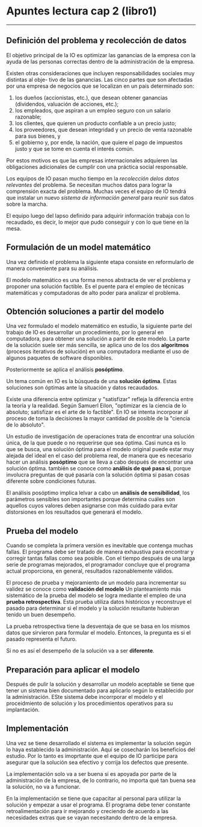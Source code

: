 # Apuntes lectura cap 2 (libro1)
---
## Definición del problema y recolección de datos
El objetivo principal de la IO es optimizar las ganancias de la empresa con la ayuda de las personas correctas dentro de la administración de la empresa.

Existen otras consideraciones que incluyen responsabilidades sociales muy distintas al obje-
tivo de las ganancias. Las cinco partes que son afectadas por una empresa de negocios que se localizan en un país determinado son: 
1) los dueños (accionistas, etc.), que desean obtener ganancias (dividendos, valuación de acciones, etc.); 
2) los empleados, que aspiran a un empleo seguro con un salario razonable; 
3) los clientes, que quieren un producto confiable a un precio justo; 
4) los proveedores, que desean integridad y un precio de venta razonable para sus bienes, y 
5) el gobierno y, por ende, la nación, que quiere el pago de impuestos justo y que se tome en cuenta el interés común.

Por estos motivos es que las empresas internacionales adquieren las obligaciones adicionales de cumplir con una práctica social responsable.

Los equipos de IO pasan mucho tiempo en la *recolección delos datos relevantes* del problema. Se necesitan muchos datos para lograr la comprensión exacta del problema. Muchas veces el equipo de IO tendrá que instalar un nuevo *sistema de información general* para reunir sus datos sobre la marcha. 

El equipo luego del lapso definido para adquirir información trabaja con lo recaudado, es decir, lo mejor que pudo conseguir y con lo que tiene en la mesa.
## Formulación de un model matemático
Una vez definido el problema la siguiente etapa consiste en reformularlo de manera conveniente para su análisis.

El modelo matemático es una forma menos abstracta de ver el problema y proponer una solución factible. Es el puente para el empleo de técnicas matemáticas y computadoras de alto poder para analizar el problema.

## Obtención soluciones a partir del modelo
Una vez formulado el modelo matemático en estudio, la siguiente parte del trabajo de IO es desarrollar un procedimiento, por lo general en computadora, para obtener una solución a partir de este modelo. La parte de la solución suele ser más sencilla, se aplica uno de los dos **algoritmos** (procesos iterativos de solución) en una computadora mediante el uso de algunos paquetes de software disponibles.

Posteriormente se aplica el análisis **posóptimo**.

Un tema común en IO es la búsqueda de una **solución óptima**. Estas soluciones son óptimas ante la situación y datos recaudados. 

Existe una diferencia entre optimizar y "satisfizar" refleja la diferencia entre la teoría y la realidad. Según Samuerl Eilon, "optimizar es la ciencia de lo absoluto; satisfizar es el arte de lo factible". En IO se intenta incorporar al proceso de toma la decisiones la mayor cantidad de posible de la "ciencia de lo absoluto". 

Un estudio de investigación de operaciones trata de encontrar una solución única, de la que puede o no requerirse que sea óptima. Casi nunca es lo que se busca, una solución óptima para el modelo original puede estar muy alejada del ideal en el caso del problema real, de manera que es necesario hacer un análisis **posóptimo** que se lleva a cabo después de encontrar una solución óptima. también se conoce como **análisis de qué pasa si**, porque involucra preguntas de qué pasaría con la solución óptima si pasan cosas diferente sobre condiciones futuras.

El análisis posóptimo implica lelvar a cabo un **análisis de sensibilidad**, los parámetros sensibles son importantes porque determina cuáles son aquellos cuyos valores deben asignarse con más cuidado para evitar distorsiones en los resultados que generará el modelo.

## Prueba del modelo
Cuando se completa la primera versión es inevitable que contenga muchas fallas. El programa debe ser tratado de manera exhaustiva para encontrar y corregir tantas fallas como sea posible. Con el tiempo después de una larga serie de programas mejorados, el programador concluye que el programa actual proporciona, en general, resultados razonablemente válidos.

El proceso de prueba y mejoramiento de un modelo para incrementar su validez se conoce como **validación del modelo** Un planteamiento más sistemático de la prueba del modelo se logra mediante el empleo de una **prueba retrospectiva**. Esta prueba utiliza datos históricos y reconstruye el pasado para determinar si el modelo y la solución resultante hubieran tenido un buen desempeño.

La prueba retrospectiva tiene la desventaja de que se basa en los mismos datos que sirvieron para formular el modelo. Entonces, la pregunta es si el pasado representa el futuro.

Si no es así el desempeño de la solución va a ser **diferente**.

## Preparación para aplicar el modelo
Después de pulir la solución y desarrollar un modelo aceptable se tiene que tener un sistema bien documentado para aplicarlo según lo establecido por la administración. ESte sistema debe incorrporar el modelo y el proceidmiento de solución y los procedimientos operativos para su implantación.

## Implementación
Una vez se tiene desarrollado el sistema es implementar la solución según lo haya establecido la administración. Aquí se cosecharán los beneficios del estudio. Por lo tanto es imoprtante que el equipo de IO participe para asegurar que la solución sea efectivo y corrija los defectos que presente.

La implementación solo va a ser buena si es apoyada por parte de la administración de la empresa, de lo contrario, no importa qué tan buena sea la solución, no va a funcionar.

En la implementación se tiene que capacitar al personal para utilizar la solución y empezar a usar el programa. El programa debe tener constante retroalimentación para ir mejorando y creciendo de acuerdo a las necesidades extras que se vayan necesitando dentro de la empresa.


